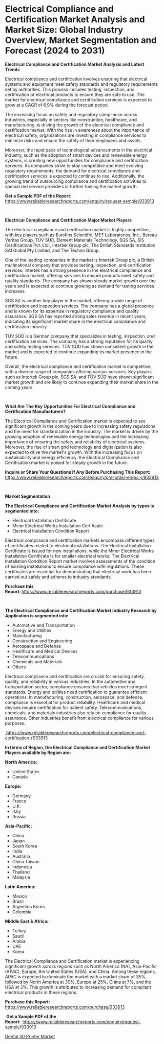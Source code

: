 <p><h1>Electrical Compliance and Certification Market Analysis and Market Size: Global Industry Overview, Market Segmentation and Forecast (2024 to 2031)</h1></p><p><strong>Electrical Compliance and Certification Market Analysis and Latest Trends</strong></p>
<p><p>Electrical compliance and certification involves ensuring that electrical systems and equipment meet safety standards and regulatory requirements set by authorities. This process includes testing, inspection, and certification of electrical products to ensure they are safe to use. The market for electrical compliance and certification services is expected to grow at a CAGR of 6.9% during the forecast period.</p><p>The increasing focus on safety and regulatory compliance across industries, especially in sectors like construction, healthcare, and manufacturing, is driving the growth of the electrical compliance and certification market. With the rise in awareness about the importance of electrical safety, organizations are investing in compliance services to minimize risks and ensure the safety of their employees and assets.</p><p>Moreover, the rapid pace of technological advancements in the electrical industry, such as the adoption of smart devices and renewable energy systems, is creating new opportunities for compliance and certification services. As companies strive to stay competitive and meet evolving regulatory requirements, the demand for electrical compliance and certification services is expected to continue to rise. Additionally, the growing trend of outsourcing compliance and certification activities to specialized service providers is further fueling the market growth.</p></p>
<p><strong>Get a Sample PDF of the Report:&nbsp;</strong> <a href="https://www.reliableresearchreports.com/enquiry/request-sample/933913">https://www.reliableresearchreports.com/enquiry/request-sample/933913</a></p>
<p>&nbsp;</p>
<p><strong>Electrical Compliance and Certification Major Market Players</strong></p>
<p><p>The electrical compliance and certification market is highly competitive, with key players such as Eurofins Scientific, MET Laboratories, Inc., Bureau Veritas Group, TÜV SÜD, Element Materials Technology, SGS SA, SIS Certifications Pvt. Ltd., Intertek Group plc, The British Standards Institution, SAI Global Pty Limited, and The Techno Group.</p><p>One of the leading companies in the market is Intertek Group plc, a British multinational company that provides testing, inspection, and certification services. Intertek has a strong presence in the electrical compliance and certification market, offering services to ensure products meet safety and quality standards. The company has shown steady market growth over the years and is expected to continue growing as demand for testing services increases.</p><p>SGS SA is another key player in the market, offering a wide range of certification and inspection services. The company has a global presence and is known for its expertise in regulatory compliance and quality assurance. SGS SA has reported strong sales revenue in recent years, indicating its significant market share in the electrical compliance and certification industry.</p><p>TÜV SÜD is a German company that specializes in testing, inspection, and certification services. The company has a strong reputation for its quality and safety testing services. TÜV SÜD has shown consistent growth in the market and is expected to continue expanding its market presence in the future.</p><p>Overall, the electrical compliance and certification market is competitive, with a diverse range of companies offering various services. Key players such as Intertek Group plc, SGS SA, and TÜV SÜD have shown significant market growth and are likely to continue expanding their market share in the coming years.</p></p>
<p>&nbsp;</p>
<p><strong>What Are The Key Opportunities For Electrical Compliance and Certification Manufacturers?</strong></p>
<p><p>The Electrical Compliance and Certification market is expected to see significant growth in the coming years due to increasing safety regulations and the need for standardization in the industry. The market is driven by the growing adoption of renewable energy technologies and the increasing importance of ensuring the safety and reliability of electrical systems. Moreover, the rise of smart grid technology and digitalization is also expected to drive the market's growth. With the increasing focus on sustainability and energy efficiency, the Electrical Compliance and Certification market is poised for steady growth in the future.</p></p>
<p><strong>Inquire or Share Your Questions If Any Before Purchasing This Report:</strong> <a href="https://www.reliableresearchreports.com/enquiry/pre-order-enquiry/933913">https://www.reliableresearchreports.com/enquiry/pre-order-enquiry/933913</a></p>
<p>&nbsp;</p>
<p><strong>Market Segmentation</strong></p>
<p><strong>The Electrical Compliance and Certification Market Analysis by types is segmented into:</strong></p>
<p><ul><li>Electrical Installation Certificate</li><li>Minor Electrical Works Installation Certificate</li><li>Electrical Installation Condition Report</li></ul></p>
<p><p>Electrical compliance and certification markets encompass different types of certificates related to electrical installations. The Electrical Installation Certificate is issued for new installations, while the Minor Electrical Works Installation Certificate is for smaller electrical works. The Electrical Installation Condition Report market involves assessments of the condition of existing installations to ensure compliance with regulations. These certificates are essential for demonstrating that electrical work has been carried out safely and adheres to industry standards.</p></p>
<p><strong>Purchase this Report:&nbsp;</strong><a href="https://www.reliableresearchreports.com/purchase/933913">https://www.reliableresearchreports.com/purchase/933913</a></p>
<p>&nbsp;</p>
<p><strong>The Electrical Compliance and Certification Market Industry Research by Application is segmented into:</strong></p>
<p><ul><li>Automotive and Transportation</li><li>Energy and Utilities</li><li>Manufacturing</li><li>Construction and Engineering</li><li>Aerospace and Defense</li><li>Healthcare and Medical Devices</li><li>Telecommunications</li><li>Chemicals and Materials</li><li>Others</li></ul></p>
<p><p>Electrical compliance and certification are crucial for ensuring safety, quality, and reliability in various industries. In the automotive and transportation sector, compliance ensures that vehicles meet stringent standards. Energy and utilities need certification to guarantee efficient operations. In manufacturing, construction, aerospace, and defense, compliance is essential for product reliability. Healthcare and medical devices require certification for patient safety. Telecommunications, chemicals, and materials industries also rely on compliance for quality assurance. Other industries benefit from electrical compliance for various purposes.</p></p>
<p><a href="https://www.reliableresearchreports.com/electrical-compliance-and-certification-r933913">&nbsp;https://www.reliableresearchreports.com/electrical-compliance-and-certification-r933913</a></p>
<p><strong>In terms of Region, the Electrical Compliance and Certification Market Players available by Region are:</strong></p>
<p>
    <p> <strong> North America: </strong>
        <ul>
            <li>United States</li>
            <li>Canada</li>
        </ul>
        </p> 
    <p> <strong> Europe: </strong>
        <ul>
            <li>Germany</li>
            <li>France</li>
            <li>U.K.</li>
            <li>Italy</li>
            <li>Russia</li>
        </ul>
        </p> 
    <p> <strong> Asia-Pacific: </strong>
        <ul>
            <li>China</li>
            <li>Japan</li>
            <li>South Korea</li>
            <li>India</li>
            <li>Australia</li>
            <li>China Taiwan</li>
            <li>Indonesia</li>
            <li>Thailand</li>
            <li>Malaysia</li>
        </ul>
        </p> 
    <p> <strong> Latin America: </strong>
        <ul>
            <li>Mexico</li>
            <li>Brazil</li>
            <li>Argentina Korea</li>
            <li>Colombia</li>
        </ul>
        </p> 
    <p> <strong> Middle East & Africa: </strong>
        <ul>
            <li>Turkey</li>
            <li>Saudi</li>
            <li>Arabia</li>
            <li>UAE</li>
            <li>Korea</li>
        </ul>
    </p>
    </p>
<p><p>The Electrical Compliance and Certification market is experiencing significant growth across regions such as North America (NA), Asia-Pacific (APAC), Europe, the United States (USA), and China. Among these regions, APAC is expected to dominate the market with a market share of 35%, followed by North America at 30%, Europe at 25%, China at 7%, and the USA at 3%. This growth is attributed to increasing demand for compliant electrical products in these regions.</p></p>
<p><strong>Purchase this Report: </strong><a href="https://www.reliableresearchreports.com/purchase/933913">https://www.reliableresearchreports.com/purchase/933913</a></p>
<p>&nbsp;<strong>Get a Sample PDF of the Report:&nbsp;&nbsp;</strong><a href="https://www.reliableresearchreports.com/enquiry/request-sample/933913">https://www.reliableresearchreports.com/enquiry/request-sample/933913</a></p>
<p><strong></strong></p>
<p><p><a href="https://view.publitas.com/reportprime-1/dental-3d-printer-market-share-size-trends-industry-analysis-report-by-application-industrial-dental-clinic-hospital-dental-lab-by-type-desktop-3d-printer-industrial-3d-printer-and-forecast-2024-2031/">Dental 3D Printer Market</a></p></p>